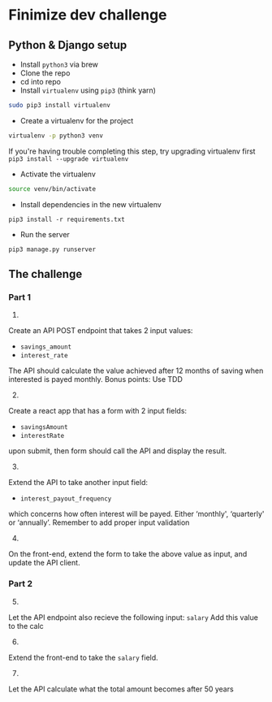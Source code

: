 # Finimize dev challenge

## Python & Django setup

* Install `python3` via brew
* Clone the repo
* cd into repo
* Install `virtualenv` using `pip3` (think yarn)

```sh
sudo pip3 install virtualenv
```

* Create a virtualenv for the project

```sh
virtualenv -p python3 venv
```
If you're having trouble completing this step, try upgrading virtualenv first `pip3 install --upgrade virtualenv`

* Activate the virtualenv

```sh
source venv/bin/activate
```

* Install dependencies in the new virtualenv

```
pip3 install -r requirements.txt
```

* Run the server

```
pip3 manage.py runserver
```

## The challenge

### Part 1

1.
Create an API POST endpoint that takes 2 input values:

* `savings_amount`
* `interest_rate`

The API should calculate the value achieved after 12 months of saving when interested is payed monthly.
Bonus points: Use TDD

2.
Create a react app that has a form with 2 input fields:

* `savingsAmount`
* `interestRate`

upon submit, then form should call the API and display the result.

3.
Extend the API to take another input field:

* `interest_payout_frequency`

which concerns how often interest will be payed. Either ‘monthly', ‘quarterly' or ‘annually’. Remember to add proper input validation

4.
On the front-end, extend the form to take the above value as input, and update the API client.

### Part 2

5.
Let the API endpoint also recieve the following input:
`salary`
Add this value to the calc

6.
Extend the front-end to take the `salary` field.

7.
Let the API calculate what the total amount becomes after 50 years
